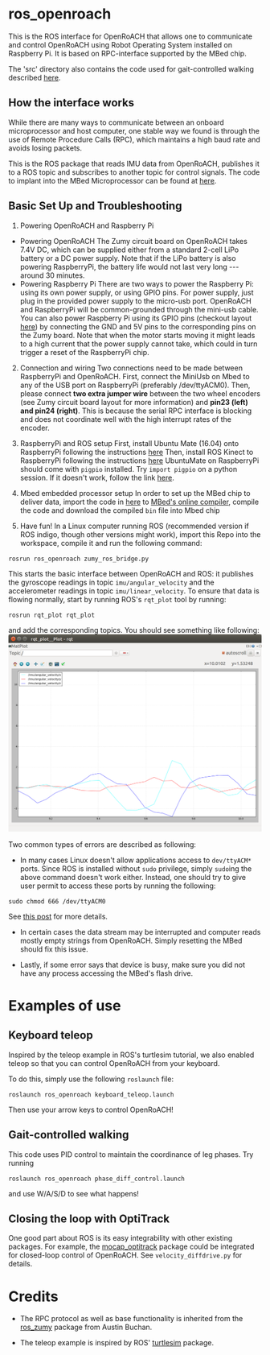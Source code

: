 # ros_openroach
This is the ROS interface for OpenRoACH that allows one to communicate and control OpenRoACH using Robot Operating System installed on Raspberry Pi. It is based on RPC-interface supported by the MBed chip.

The 'src' directory also contains the code used for gait-controlled walking described [here](https://drive.google.com/file/d/1BtqgeBJKf_vY9w3NDAzwl1sBqKWttHX7/view?usp=sharing).
## How the interface works
While there are many ways to communicate between an onboard microprocessor and host computer, one stable way we found is through the use of Remote Procedure Calls (RPC), which maintains a high baud rate and avoids losing packets.

This is the ROS package that reads IMU data from OpenRoACH, publishes it to a ROS topic and subscribes to another topic for control signals. The code to implant into the MBed Microprocessor can be found at [here](https://os.mbed.com/users/yxyang/code/ros_openroach/).

## Basic Set Up and Troubleshooting
1. Powering OpenRoACH and Raspberry Pi
* Powering OpenRoACH
The Zumy circuit board on OpenRoACH takes 7.4V DC, which can be supplied either from a standard 2-cell LiPo battery or a DC power supply. Note that if the LiPo battery is also powering RaspberryPi, the battery life would not last very long --- around 30 minutes.
* Powering Raspberry Pi
There are two ways to power the Raspberry Pi: using its own power supply, or using GPIO pins. For power supply, just plug in the provided power supply to the micro-usb port. OpenRoACH and RaspberryPi will be common-grounded through the mini-usb cable. You can also power Raspberry Pi using its GPIO pins (checkout layout [here](https://docs.microsoft.com/en-us/windows/iot-core/learn-about-hardware/pinmappings/pinmappingsrpi)) by connecting the GND and 5V pins to the corresponding pins on the Zumy board. Note that when the motor starts moving it might leads to a high current that the power supply cannot take, which could in turn trigger a reset of the RaspberryPi chip.

2. Connection and wiring
Two connections need to be made between RaspberryPi and OpenRoACH. First, connect the MiniUsb on Mbed to any of the USB port on RaspberryPi (preferably /dev/ttyACM0). Then, please connect __two extra jumper wire__ between the two wheel encoders (see Zumy circuit board layout for more information) and __pin23 (left) and pin24 (right)__. This is because the serial RPC interface is blocking and does not coordinate well with the high interrupt rates of the encoder.

3. RaspberryPi and ROS setup
First, install Ubuntu Mate (16.04) onto RaspberryPi following the instructions [here](http://ubuntu-mate.org/download/)
Then, install ROS Kinect to RaspberryPi following the instructions [here](http://wiki.ros.org/kinetic/Installation)
UbuntuMate on RaspberryPi should come with `pigpio` installed. Try `import pigpio` on a python session. If it doesn't work, follow the link [here](http://abyz.me.uk/rpi/pigpio/download.html).


4. Mbed embedded processor setup
In order to set up the MBed chip to deliver data, import the code in [here](https://os.mbed.com/users/yxyang/code/ros_openroach/) to [MBed's online compiler](https://os.mbed.com/compiler/), compile the code and download the compiled `bin` file into Mbed chip

5. Have fun!
In a Linux computer running ROS (recommended version if ROS indigo, though other versions might work), import this Repo into the workspace, compile it and run the following command:
```
rosrun ros_openroach zumy_ros_bridge.py
```
This starts the basic interface between OpenRoACH and ROS: it publishes the gyroscope readings in topic `imu/angular_velocity` and the accelerometer readings in topic `imu/linear_velocity`. To ensure that data is flowing normally, start by running ROS's `rqt_plot` tool by running:
```
rosrun rqt_plot rqt_plot
```
and add the corresponding topics. You should see something like following:
![](https://github.com/yxyang/ros_openroach/blob/master/imgs/demo.png)


Two common types of errors are described as following:

* In many cases Linux doesn't allow applications access to `dev/ttyACM*` ports. Since ROS is installed without `sudo` privilege, simply `sudo`ing the above command doesn't work either. Instead, one should try to give user permit to access these ports by running the following:
```
sudo chmod 666 /dev/ttyACM0
```
See [this post](https://askubuntu.com/questions/58119/changing-permissions-on-serial-port) for more details.

* In certain cases the data stream may be interrupted and computer reads mostly empty strings from OpenRoACH. Simply resetting the MBed should fix this issue.

* Lastly, if some error says that device is busy, make sure you did not have any process accessing the MBed's flash drive.

# Examples of use
## Keyboard teleop
Inspired by the teleop example in ROS's turtlesim tutorial, we also enabled teleop so that you can control OpenRoACH from your keyboard.

To do this, simply use the following `roslaunch` file:
```
roslaunch ros_openroach keyboard_teleop.launch
```

Then use your arrow keys to control OpenRoACH!

## Gait-controlled walking

This code uses PID control to maintain the coordinance of leg phases. Try running
```
roslaunch ros_openroach phase_diff_control.launch
```
and use W/A/S/D to see what happens!
## Closing the loop with OptiTrack

One good part about ROS is its easy integrability with other existing packages. For example, the [mocap_optitrack](https://github.com/jlamyi/mocap_optitrack) package could be integrated for closed-loop control of OpenRoACH. See `velocity_diffdrive.py` for details.
# Credits
* The RPC protocol as well as base functionality is inherited from the [ros_zumy](https://github.com/abuchan/ros_zumy) package from Austin Buchan.

* The teleop example is inspired by ROS' [turtlesim](https://github.com/ros/ros_tutorials/tree/indigo-devel/turtlesim) package.

